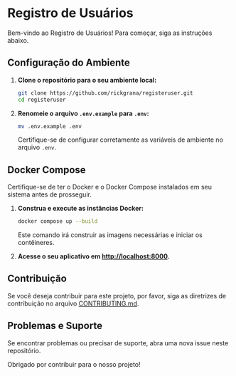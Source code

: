 # Registro de Usuários

Bem-vindo ao Registro de Usuários! Para começar, siga as instruções abaixo.

## Configuração do Ambiente

1. **Clone o repositório para o seu ambiente local:**
    ```bash
    git clone https://github.com/rickgrana/registeruser.git
    cd registeruser
    ```

2. **Renomeie o arquivo `.env.example` para `.env`:**
    ```bash
    mv .env.example .env
    ```

    Certifique-se de configurar corretamente as variáveis de ambiente no arquivo `.env`.

## Docker Compose

Certifique-se de ter o Docker e o Docker Compose instalados em seu sistema antes de prosseguir.

1. **Construa e execute as instâncias Docker:**
    ```bash
    docker compose up --build
    ```

    Este comando irá construir as imagens necessárias e iniciar os contêineres.

2. **Acesse o seu aplicativo em [http://localhost:8000](http://localhost:8000).**

## Contribuição

Se você deseja contribuir para este projeto, por favor, siga as diretrizes de contribuição no arquivo [CONTRIBUTING.md](CONTRIBUTING.md).

## Problemas e Suporte

Se encontrar problemas ou precisar de suporte, abra uma nova issue neste repositório.

Obrigado por contribuir para o nosso projeto!
